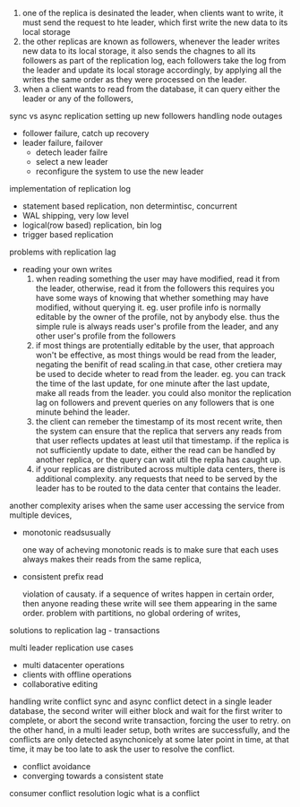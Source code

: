 1. one of the replica is desinated the leader, when clients want to write, it must send the request to hte leader, which first write the new data to its local storage
2. the other replicas are known as followers, whenever the leader writes new data to its local storage, it also sends the chagnes to all its followers as part of the replication log, each followers take the log from the leader and update its local storage accordingly, by applying all the writes the same order as they were processed on the leader.
3. when a client wants to read from the database, it can query either the leader or any of the followers, 

sync vs async replication
setting up new followers
handling node outages
- follower failure, catch up recovery
- leader failure, failover
  - detech leader failre
  - select a new leader
  - reconfigure the system to use the new leader

implementation of replication log
- statement based replication, non determintisc, concurrent
- WAL shipping, very low level
- logical(row based) replication, bin log
- trigger based replication

problems with replication lag
- reading your own writes
  1. when reading something the user may have modified, read it from the leader, otherwise, read it from the followers
     this requires you have some ways of knowing that whether something may have modified, without querying it.
     eg. user profile info is normally editable by the owner of the profile, not by anybody else. thus the simple rule is always reads user's profile from the leader, and any other user's profile from the followers
  2. if most things are protentially editable by the user, that approach won't be effective, as most things would be read from the leader, negating the benifit of read scaling.in that case, other cretiera may be used to decide wheter to read from the leader. eg. you can track the time of the last update, for one minute after the last update, make all reads from the leader.
you could also monitor the replication lag on followers and prevent queries on any followers that is one minute behind the leader.
  3. the client can remeber the timestamp of its most recent write, then the system can ensure that the replica that servers any reads from that user reflects updates at least util that timestamp. if the replica is not sufficiently update to date, either the read can be handled by another replica, or the query can wait util the replia has caught up.
  4. if your replicas are distributed across multiple data centers, there is additional complexity. any requests that need to be served by the leader has to be routed to the data center that contains the leader.
 
 another complexity arises when the same user accessing the service from multiple devices, 
 
- monotonic readsusually

  one way of acheving monotonic reads is to make sure that each uses always makes their reads from the same replica, 
- consistent prefix read

  violation of causaty. if a sequence of writes happen in certain order, then anyone reading these write will see them appearing in the same order.
  problem with partitions, no global ordering of writes,

solutions to replication lag - transactions

multi leader replication
use cases
- multi datacenter operations
- clients with offline operations
- collaborative editing

handling write conflict
sync and async conflict detect
in a single leader database, the second writer will either block and wait for the first writer to complete, or abort the second write transaction, forcing the user to retry. on the other hand, in a multi leader setup, both writes are successfully, and the conflicts are only detected asynchonicely at some later point in time, at that time, it may be too late to ask the user to resolve the conflict.
- conflict avoidance
- converging towards a consistent state

consumer conflict resolution logic
what is a conflict
